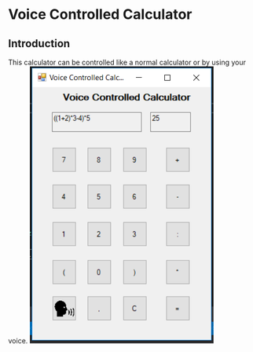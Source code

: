 # Voice Controlled Calculator
## Introduction
This calculator can be controlled like a normal calculator or by using your voice.
![alt text](https://github.com/lulu98/voice-controlled-calculator/blob/master/thumbnail.PNG)
